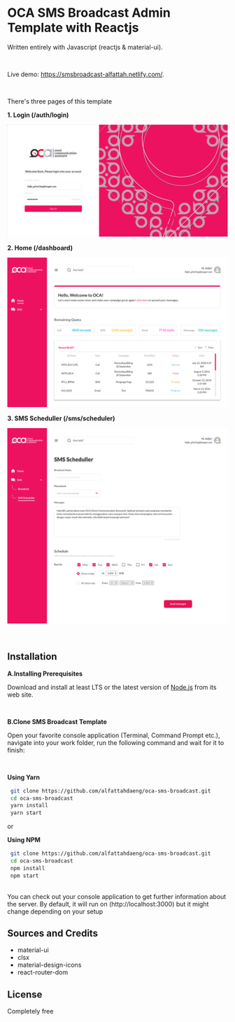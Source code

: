# OCA SMS Broadcast Admin Template with Reactjs

Written entirely with Javascript (reactjs & material-ui).

<br />

Live demo: https://smsbroadcast-alfattah.netlify.com/.

<br />

There's three pages of this template

**1. Login (/auth/login)**
<br />

![Login](screenshot/login.png)
<br />

**2. Home (/dashboard)**
<br />

![Home](screenshot/home.png)
<br />

**3. SMS Scheduller (/sms/scheduler)**
<br />

![SMS](screenshot/sms.png)

<br />

## Installation

**A.Installing Prerequisites**
<br />

Download and install at least LTS or the latest version of [Node.js](https://nodejs.org/) from its web site. 

<br />

**B.Clone SMS Broadcast Template**
<br />

Open your favorite console application (Terminal, Command Prompt etc.), navigate into your work folder, run the following command and wait for it to finish:

<br />

**Using Yarn**

```sh
 git clone https://github.com/alfattahdaeng/oca-sms-broadcast.git
 cd oca-sms-broadcast
 yarn install
 yarn start
```

or 

**Using NPM**


```sh
 git clone https://github.com/alfattahdaeng/oca-sms-broadcast.git
 cd oca-sms-broadcast
 npm install
 npm start
```

<br />
You can check out your console application to get further information about the server. By default, it will run on (http://localhost:3000) but it might change depending on your setup

## Sources and Credits

- material-ui
- clsx
- material-design-icons
- react-router-dom


## License

Completely free 
